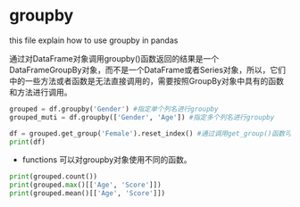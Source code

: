 # groupby
this file explain how to use groupby in pandas

通过对DataFrame对象调用groupby()函数返回的结果是一个DataFrameGroupBy对象，而不是一个DataFrame或者Series对象，所以，它们中的一些方法或者函数是无法直接调用的，需要按照GroupBy对象中具有的函数和方法进行调用。

```python
grouped = df.groupby('Gender') #指定单个列名进行groupby
grouped_muti = df.groupby(['Gender', 'Age']) #指定多个列名进行groupby

df = grouped.get_group('Female').reset_index() #通过调用get_group()函数可以返回一个按照分组得到的DataFrame对象，所以接下来的使用就可以按照·DataFrame·对象来使用。
print(df)
```

- functions
可以对groupby对象使用不同的函数。

```python
print(grouped.count())
print(grouped.max()[['Age', 'Score']])
print(grouped.mean()[['Age', 'Score']])
```